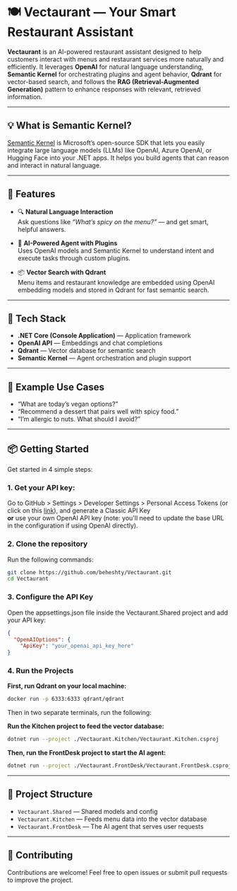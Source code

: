 ﻿# 🍽️ Vectaurant — Your Smart Restaurant Assistant

**Vectaurant** is an AI-powered restaurant assistant designed to help customers interact with menus and restaurant services more naturally and efficiently. It leverages **OpenAI** for natural language understanding, **Semantic Kernel** for orchestrating plugins and agent behavior, **Qdrant** for vector-based search, and follows the **RAG (Retrieval-Augmented Generation)** pattern to enhance responses with relevant, retrieved information.

---

## 💡 What is Semantic Kernel?
[Semantic Kernel](https://learn.microsoft.com/en-us/semantic-kernel) is Microsoft’s open-source SDK that lets you easily integrate large language models (LLMs) like OpenAI, Azure OpenAI, or Hugging Face into your .NET apps. It helps you build agents that can reason and interact in natural language.

---

## 🚀 Features

- 🔍 **Natural Language Interaction**  
  Ask questions like *“What’s spicy on the menu?”* — and get smart, helpful answers.

- 🧠 **AI-Powered Agent with Plugins**  
  Uses OpenAI models and Semantic Kernel to understand intent and execute tasks through custom plugins.

- 📦 **Vector Search with Qdrant**  
  Menu items and restaurant knowledge are embedded using OpenAI embedding models and stored in Qdrant for fast semantic search.

---

## 🧱 Tech Stack

- **.NET Core (Console Application)** — Application framework  
- **OpenAI API** — Embeddings and chat completions  
- **Qdrant** — Vector database for semantic search  
- **Semantic Kernel** — Agent orchestration and plugin support

---

## 🧪 Example Use Cases

- “What are today’s vegan options?”  
- “Recommend a dessert that pairs well with spicy food.”  
- “I’m allergic to nuts. What should I avoid?”

---

## 📦 Getting Started
Get started in 4 simple steps:
### 1. Get your API key:  
Go to GitHub > Settings > Developer Settings > Personal Access Tokens (or click on this [link](https://github.com/settings/tokens)), and generate a Classic API Key  
**or** use your own OpenAI API key (note: you'll need to update the base URL in the configuration if using OpenAI directly).

### 2. Clone the repository

Run the following commands:

```bash
git clone https://github.com/beheshty/Vectaurant.git
cd Vectaurant
```

### 3. Configure the API Key
Open the appsettings.json file inside the Vectaurant.Shared project and add your API key:

```json
{
  "OpenAIOptions": {
    "ApiKey": "your_openai_api_key_here"
}
```

### 4. Run the Projects

**First, run Qdrant on your local machine:**

```bash
docker run -p 6333:6333 qdrant/qdrant
```
Then in two separate terminals, run the following:

**Run the Kitchen project to feed the vector database:**
```bash
dotnet run --project ./Vectaurant.Kitchen/Vectaurant.Kitchen.csproj
```

**Then, run the FrontDesk project to start the AI agent:**

```bash
dotnet run --project ./Vectaurant.FrontDesk/Vectaurant.FrontDesk.csproj
```

---

## 🧩 Project Structure

- `Vectaurant.Shared` — Shared models and config
- `Vectaurant.Kitchen` — Feeds menu data into the vector database
- `Vectaurant.FrontDesk` — The AI agent that serves user requests

---

## 🤝 Contributing
Contributions are welcome! Feel free to open issues or submit pull requests to improve the project.
